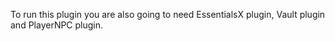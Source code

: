 To run this plugin you are also going to need EssentialsX plugin, Vault plugin and PlayerNPC plugin.
